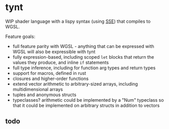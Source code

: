 # tynt

WIP shader language with a lispy syntax (using [SSE](https://github.com/Ella-Hoeppner/SSE)) that compiles to WGSL.

Feature goals:
  * full feature parity with WGSL - anything that can be expressed with WGSL will also be expressible with tynt
  * fully expression-based, including scoped `let` blocks that return the values they produce, and inline `if` statements
  * full type inference, including for function arg types and return types
  * support for macros, defined in rust
  * closures and higher-order functions
  * extend vector arithmetic to arbitrary-sized arrays, including multidimensional arrays
  * tuples and anonymous structs
  * typeclasses? arithmetic could be implemented by a "Num" typeclass so that it could be implemented on arbitrary structs in addition to vectors

## todo